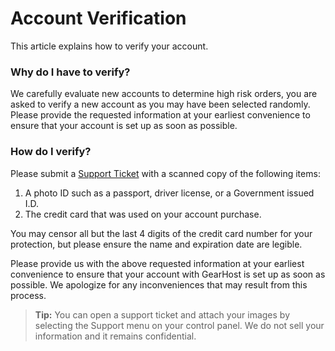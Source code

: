 # Account Verification
This article explains how to verify your account.

### Why do I have to verify?
We carefully evaluate new accounts to determine high risk orders, you are asked to verify a new account as you may have been selected randomly. Please provide the requested information at your earliest convenience to ensure that your account is set up as soon as possible.

### How do I verify? 
Please submit a [Support Ticket](https://www.gearhost.com/documentation/how-to-open-a-support-ticket) with a scanned copy of the following items:

1. A photo ID such as a passport, driver license, or a Government issued I.D. 
2. The credit card that was used on your account purchase. 

You may censor all but the last 4 digits of the credit card number for your protection, but please ensure the name and expiration date are legible.

Please provide us with the above requested information at your earliest convenience to ensure that your account with GearHost is set up as soon as possible. We apologize for any inconveniences that may result from this process.

>**Tip:** You can open a support ticket and attach your images by selecting the Support menu on your control panel. We do not sell your information and it remains confidential. 